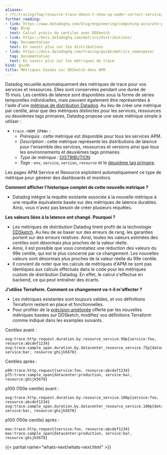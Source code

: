 ```yaml
---
aliases:
- /fr/tracing/faq/resource-trace-doesn-t-show-up-under-correct-service/
further_reading:
- link: https://www.datadoghq.com/blog/engineering/computing-accurate-percentiles-with-ddsketch/
  tag: Blog
  text: Calcul précis de centiles avec DDSketch
- link: https://docs.datadoghq.com/metrics/distributions/
  tag: Documentation
  text: En savoir plus sur les distributions
- link: https://docs.datadoghq.com/tracing/guide/metrics_namespace/
  tag: Documentation
  text: En savoir plus sur les métriques de trace
kind: guide
title: Métriques basées sur DDSketch dans APM
---
```


Datadog recueille automatiquement des métriques de trace pour vos services et ressources. Elles sont conservées pendant une durée de 15 mois. Les centiles de latence sont disponibles sous la forme de séries temporelles individuelles, mais peuvent également être représentées à l'aide d'une [métrique de distribution Datadog][1]. Au lieu de créer une métrique par centile, ainsi que des métriques distinctes pour les services, ressources ou deuxièmes tags primaires, Datadog propose une seule métrique simple à utiliser :

- `trace.<NOM_SPAN>` :
  - *Prérequis :* cette métrique est disponible pour tous les services APM.
  - *Description :* cette métrique représente les distributions de latence pour l'ensemble des services, ressources et versions ainsi que tous les environnements et deuxièmes tags primaires.
  - *Type de métrique :* [DISTRIBUTION][2]
  - *Tags :* `env`, `service`, `version`, `resource` et le [deuxième tag primaire][3].

Les pages APM Service et Resource exploitent automatiquement ce type de métrique pour générer des dashboards et monitors.

**Comment afficher l'historique complet de cette nouvelle métrique ?**
- Datadog intègre la requête existante associée à la nouvelle métrique à une requête équivalente basée sur des métriques de latence durables. Ainsi, vous n'avez pas besoin de créer plusieurs requêtes.

**Les valeurs liées à la latence ont changé. Pourquoi ?**
- Les métriques de distribution Datadog tirent profit de la technologie [DDSketch][4]. Au lieu de se baser sur des erreurs de rang, les garanties portent sur des erreurs relatives. Ainsi, toutes les valeurs estimées des centiles sont désormais plus proches de la valeur réelle.
- Ainsi, il est possible que vous constatiez une réduction des valeurs du 99e centile, qui est le plus concerné par ce changement. Les nouvelles valeurs sont désormais plus proches de la valeur réelle du 99e centile.
- Il convient de noter que les calculs de métriques d'APM ne sont pas identiques aux calculs effectués dans le code pour les métriques custom de distribution Datadog. En effet, le calcul s'effectue en backend, ce qui peut entraîner des écarts.

**J'utilise Terraform. Comment ce changement va-t-il m'affecter ?**
- Les métriques existantes sont toujours valides, et vos définitions Terraform restent en place et fonctionnelles.
- Pour profiter de la [précision améliorée][4] offerte par les nouvelles métriques basées sur DDSketch, modifiez vos définitions Terraform comme indiqué dans les examples suivants.

Centiles avant :
```
avg:trace.http.request.duration.by.resource_service.99p{service:foo, resource:abcdef1234}
avg:trace.sample_span.duration.by.datacenter_resource_service.75p{datacenter:production, service:bar, resource:ghijk5678}
```

Centiles après :
```
p99:trace.http.request{service:foo, resource:abcdef1234}
p75:trace.sample_span{datacenter:production, service:bar, resource:ghijk5678}
```

p100 (100e centile) avant :
```
avg:trace.http.request.duration.by.resource_service.100p{service:foo, resource:abcdef1234}
avg:trace.sample_span.duration.by.datacenter_resource_service.100p{datacenter:production, service:bar, resource:ghijk5678}
```
p100 (100e centile) après :
```
max:trace.http.request{service:foo, resource:abcdef1234}
max:trace.sample_span{datacenter:production, service:bar, resource:ghijk5678}
```

{{< partial name="whats-next/whats-next.html" >}}

[1]: /fr/metrics/distributions/
[2]: /fr/metrics/types/?tab=distribution#metric-types
[3]: /fr/tracing/guide/setting_primary_tags_to_scope/#add-a-second-primary-tag-in-datadog
[4]: https://www.datadoghq.com/blog/engineering/computing-accurate-percentiles-with-ddsketch/
